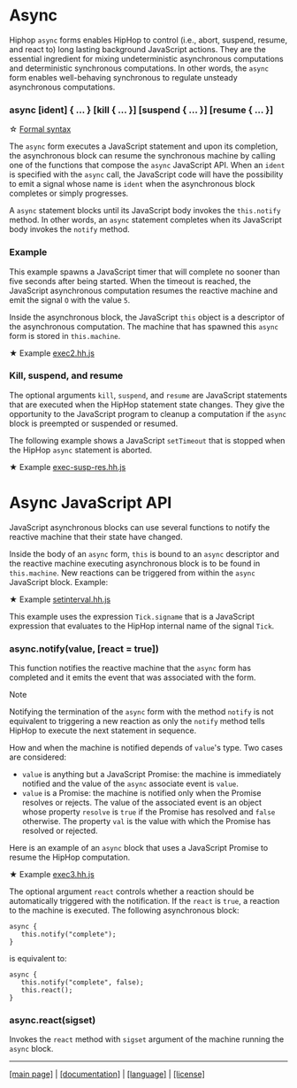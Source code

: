 <!-- ${ var doc = require( "hopdoc" ) } -->

Async
=====

Hiphop `async` forms enables HipHop to control (i.e., abort, suspend,
resume, and react to) long lasting background JavaScript actions. They
are the essential ingredient for mixing undeterministic asynchronous
computations and deterministic synchronous computations. In other
words, the `async` form enables well-behaving synchronous to regulate
unsteady asynchronous computations.

### async [ident] { ... } [kill { ... }] [suspend { ... }] [resume { ... }]
<!-- [:@glyphicon glyphicon-tag syntax] -->

&#x2606; [Formal syntax](./syntax/hiphop.bnf#HHAsync)

The `async` form executes a JavaScript statement and upon its completion, the
asynchronous block can resume the synchronous machine by calling one of the
functions that compose the `async` JavaScript API. When an `ident` is
specified with the `async` call, the JavaScript code will have the possibility
to emit a signal whose name is `ident` when the asynchronous block
completes or simply progresses.

A `async` statement blocks until its JavaScript body invokes the
`this.notify` method. In other words, an `async` statement completes
when its JavaScript body invokes the `notify` method.


### Example ###

This example spawns a JavaScript timer that will complete no sooner
than five seconds after being started. When the timeout is reached,
the JavaScript asynchronous computation resumes the reactive machine
and emit the signal `O` with the value `5`.

Inside the asynchronous block, the JavaScript `this` object is
a descriptor of the asynchronous computation. The machine that
has spawned this `async` form is stored in `this.machine`.

&#x2605; Example [exec2.hh.js](../../test/exec2.hh.js)
<!-- ${doc.includeCode("../test/exec2.hh.js", "hopscript")} -->

### Kill, suspend, and resume ###

The optional arguments `kill`, `suspend`, and `resume` are JavaScript
statements that are executed when the HipHop statement state
changes. They give the opportunity to the JavaScript program to
cleanup a computation if the `async` block is preempted or
suspended or resumed. 

The following example shows a JavaScript `setTimeout` that is stopped
when the HipHop `async` statement is aborted.

&#x2605; Example [exec-susp-res.hh.js](../../test/exec-susp-res.hh.js)

<!-- ${doc.includeCode("../test/exec-susp-res.hh.js", "hopscript")} -->

Async JavaScript API
====================

JavaScript asynchronous blocks can use several functions to notify
the reactive machine that their state have changed.

Inside the body of an `async` form, `this` is bound to an `async`
descriptor and the reactive machine executing asynchronous block is
to be found in `this.machine`. New reactions can be triggered
from within the `async` JavaScript block. Example:

&#x2605; Example [setinterval.hh.js](../../test/setinterval.hh.js)

<!-- ${doc.includeCode("../test/setinterval.hh.js", "hopscript")} -->

This example uses the expression `Tick.signame` that is a JavaScript
expression that evaluates to the HipHop internal name of the signal
`Tick`.


### async.notify(value, [react = true]) ###
<!-- [:@glyphicon glyphicon-tag function] -->

This function notifies the reactive machine that the `async` form has
completed and it emits the event that was associated with the form. 

> [!NOTE]
> Notifying the termination of the `async` form with the method `notify`
> is not equivalent to triggering a new reaction as only the `notify`
> method tells HipHop to execute the next statement in sequence.

How and when the machine is notified depends of `value`'s type. Two
cases are considered:

 * `value` is anything but a JavaScript Promise: the machine is
 immediately notified and the value of the `async` associate event is `value`.
 * `value` is a Promise: the machine is notified only when the Promise
 resolves or rejects. The value of the associated event is an object whose
 property `resolve` is `true` if the Promise has resolved and `false` otherwise.
 The property `val` is the value with which the Promise has resolved or
 rejected.
 
Here is an example of an `async` block that uses a JavaScript Promise to
resume the HipHop computation.

&#x2605; Example [exec3.hh.js](../../test/exec3.hh.js)

<!-- ${doc.includeCode("../test/exec3.hh.js", "hopscript")} -->

The optional argument `react` controls whether a reaction should be 
automatically triggered with the notification. If the `react` is `true`,
a reaction to the machine is executed. The following asynchronous block:

```hiphop
async {
   this.notify("complete");
}
```

is equivalent to:

```hiphop
async {
   this.notify("complete", false);
   this.react();
}
```

### async.react(sigset) ###
<!-- [:@glyphicon glyphicon-tag function] -->

Invokes the `react` method with `sigset` argument of the machine
running the `async` block.


- - - - - - - - - - - - - - - - - - - - - - - - - - - - - - - - - - - - - - - - -
[[main page]](../../README.md) | [[documentation]](../README.md) | [[language]](./README.md) | [[license]](../license.md)



